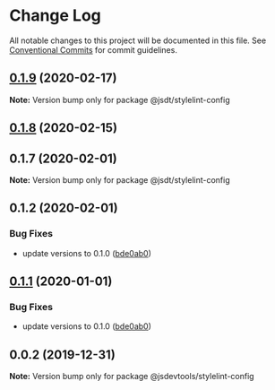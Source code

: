 # Change Log

All notable changes to this project will be documented in this file.
See [Conventional Commits](https://conventionalcommits.org) for commit guidelines.

## [0.1.9](https://github.com/jsdevtools/jsdevtools/compare/@jsdt/stylelint-config@0.1.8...@jsdt/stylelint-config@0.1.9) (2020-02-17)

**Note:** Version bump only for package @jsdt/stylelint-config





## [0.1.8](https://github.com/jsdevtools/monorepo-template/compare/@jsdt/stylelint-config@0.1.2...@jsdt/stylelint-config@0.1.8) (2020-02-15)



## 0.1.7 (2020-02-01)

**Note:** Version bump only for package @jsdt/stylelint-config





## 0.1.2 (2020-02-01)


### Bug Fixes

* update versions to 0.1.0 ([bde0ab0](https://github.com/jsdevtools/monorepo-template/commit/bde0ab0))





## [0.1.1](https://github.com/jsdevtools/monorepo-template/compare/@jsdevtools/stylelint-config@0.0.2...@jsdevtools/stylelint-config@0.1.1) (2020-01-01)


### Bug Fixes

* update versions to 0.1.0 ([bde0ab0](https://github.com/jsdevtools/monorepo-template/commit/bde0ab0b8db2f88f37202a18670c7b86efc40453))





## 0.0.2 (2019-12-31)

**Note:** Version bump only for package @jsdevtools/stylelint-config
